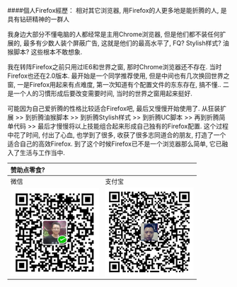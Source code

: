 ####個人Firefox經歷：
相对其它浏览器, 用Firefox的人更多地是能折腾的人, 是具有钻研精神的一群人

我身边大部分不懂电脑的人都经常是主用Chrome浏览器, 但是他们都不装任何扩展的, 最多有少数人装个屏蔽广告, 这就是他们的最高水平了, FQ? Stylish样式? 油猴脚本? 这些根本不敢想象.

我在转阵Firefox之前只用过IE6和世界之窗, 那时Chrome浏览器还不存在. 当时Firefox也还在2.0版本. 最开始是一个同学推荐使用, 但是中间也有几次换回世界之窗, 一是Firefox用起来有点难度, 第一次知道有个配置文件的东东存在, 搞不懂.. 二是一个人的习慣形成后要改变需要时间, 当时的世界之窗用起来挺好.

可能因为自己爱折腾的性格比较适合Firefox吧, 最后又慢慢开始使用了. 从狂装扩展 >> 到折腾油猴脚本 >> 到折腾Stylish样式 >> 到折腾UC脚本 >> 再到折腾简单代码 >> 最后才慢慢将以上技能组合起来形成自己独有的Firefox配置. 这个过程中花了时间, 付出了心血, 也学到了很多, 收获了很多志同道合的朋友, 打造了一个适合自己的高效Firefox. 到了这个时候Firefox已不是一个浏览器那么简单, 它已融入了生活与工作当中.

| 赞助点零食? | |
| :--- | :--- |
| 微信 | 支付宝 |
| <img src="../../img/donate/donate-weixin.jpg" width="200px"> | <img src="../../img/donate/donate-alipay.jpg" width="200px"> | 